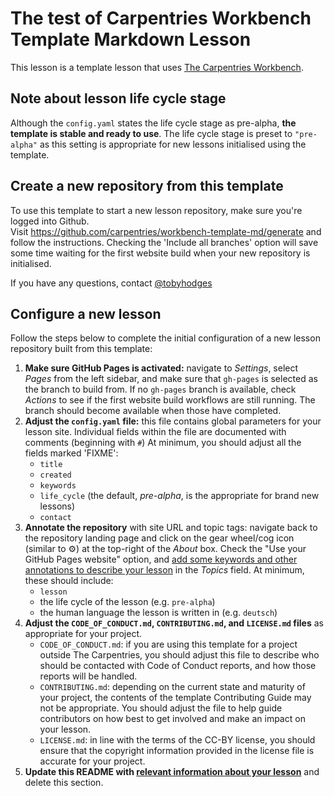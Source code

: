 # The test of Carpentries Workbench Template Markdown Lesson

This lesson is a template lesson that uses [The Carpentries Workbench][workbench]. 

## Note about lesson life cycle stage
Although the `config.yaml` states the life cycle stage as pre-alpha, **the template is stable and ready to use**. The life cycle stage is preset to `"pre-alpha"` as this setting is appropriate for new lessons initialised using the template.

## Create a new repository from this template

To use this template to start a new lesson repository, 
make sure you're logged into Github.   
Visit https://github.com/carpentries/workbench-template-md/generate
and follow the instructions.
Checking the 'Include all branches' option will save some time waiting for the first website build
when your new repository is initialised.

If you have any questions, contact [@tobyhodges](https://github.com/tobyhodges)

## Configure a new lesson

Follow the steps below to
complete the initial configuration of a new lesson repository built from this template:

1. **Make sure GitHub Pages is activated:**
   navigate to _Settings_,
   select _Pages_ from the left sidebar,
   and make sure that `gh-pages` is selected as the branch to build from.
   If no `gh-pages` branch is available, check _Actions_ to see if the first
   website build workflows are still running.
   The branch should become available when those have completed.
1. **Adjust the `config.yaml` file:**
   this file contains global parameters for your lesson site.
   Individual fields within the file are documented with comments (beginning with `#`)
   At minimum, you should adjust all the fields marked 'FIXME':
   - `title`
   - `created`
   - `keywords`
   - `life_cycle` (the default, _pre-alpha_, is the appropriate for brand new lessons)
   - `contact`
1. **Annotate the repository** with site URL and topic tags:
   navigate back to the repository landing page and
   click on the gear wheel/cog icon (similar to ⚙️) 
   at the top-right of the _About_ box.
   Check the "Use your GitHub Pages website" option,
   and [add some keywords and other annotations to describe your lesson](https://cdh.carpentries.org/the-carpentries-incubator.html#topic-tags)
   in the _Topics_ field.
   At minimum, these should include:
   - `lesson`
   - the life cycle of the lesson (e.g. `pre-alpha`)
   - the human language the lesson is written in (e.g. `deutsch`)
1. **Adjust the 
   `CODE_OF_CONDUCT.md`, `CONTRIBUTING.md`, and `LICENSE.md` files**
   as appropriate for your project.
   -  `CODE_OF_CONDUCT.md`: 
      if you are using this template for a project outside The Carpentries,
      you should adjust this file to describe 
      who should be contacted with Code of Conduct reports,
      and how those reports will be handled.
   -  `CONTRIBUTING.md`:
      depending on the current state and maturity of your project,
      the contents of the template Contributing Guide may not be appropriate.
      You should adjust the file to help guide contributors on how best
      to get involved and make an impact on your lesson.
   -  `LICENSE.md`:
      in line with the terms of the CC-BY license,
      you should ensure that the copyright information 
      provided in the license file is accurate for your project.
1. **Update this README with 
   [relevant information about your lesson](https://carpentries.github.io/lesson-development-training/collaborating-newcomers.html#readme)**
   and delete this section.

[workbench]: https://carpentries.github.io/sandpaper-docs/
